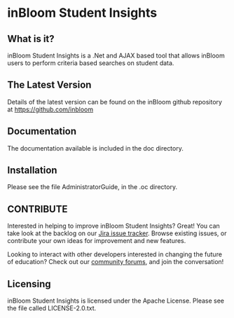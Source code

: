 inBloom Student Insights
========================

What is it?
-----------

inBloom Student Insights is a .Net and AJAX based tool that allows inBloom users to perform criteria based searches on student data.

The Latest Version
------------------

Details of the latest version can be found on the inBloom github repository at https://github.com/inbloom

Documentation
-------------

The documentation available is included in the doc directory.

Installation
------------

Please see the file AdministratorGuide, in the .oc directory.

CONTRIBUTE
---
Interested in helping to improve inBloom Student Insights? Great! You can take look at the backlog on our [Jira issue tracker](https://support.inbloom.org "Jira"). Browse existing issues, or contribute your own ideas for improvement and new features.

Looking to interact with other developers interested in changing the future of education? Check out our [community forums](https://forums.inbloom.org/ "Forums"), and join the conversation!

Licensing
---------

inBloom Student Insights is licensed under the Apache License. Please see the file called LICENSE-2.0.txt.
